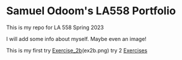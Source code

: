 # Samuel Odoom's LA558 Portfolio
This is my repo for LA 558 Spring 2023

I will add some info about myself. Maybe even an image!


This is my first try [Exercise_2b](ex2b.md)(ex2b.png)
try 2 [Exercises](ex2b_2.png)

